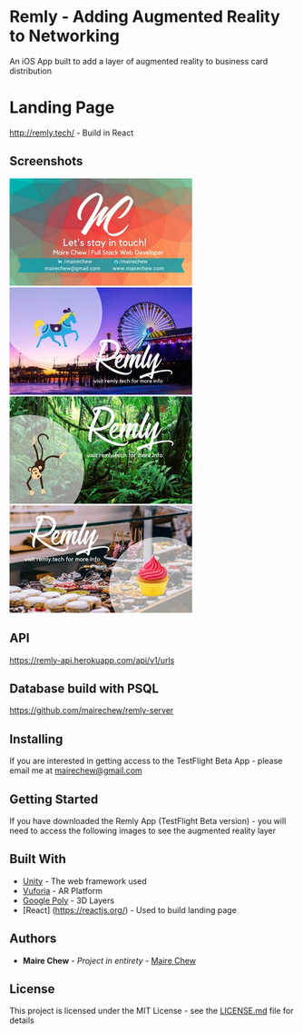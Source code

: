 # Remly - Adding Augmented Reality to Networking 

An iOS App built to add a layer of augmented reality to business card distribution

# Landing Page

http://remly.tech/ - Build in React

## Screenshots

![Business Card](https://github.com/mairechew/remly-augmentedreality/blob/master/1.jpg)
![Carnival Demo Card](https://github.com/mairechew/remly-augmentedreality/blob/master/2.jpg)
![Jungle Demo Card](https://github.com/mairechew/remly-augmentedreality/blob/master/3.jpg)
![Bakery Demo Card](https://github.com/mairechew/remly-augmentedreality/blob/master/4.jpg)


## API 

https://remly-api.herokuapp.com/api/v1/urls

## Database build with PSQL

https://github.com/mairechew/remly-server


## Installing

If you are interested in getting access to the TestFlight Beta App - please email me at mairechew@gmail.com

## Getting Started

If you have downloaded the Remly App (TestFlight Beta version) - you will need to access the following images to see the augmented reality layer


## Built With

* [Unity](https://unity3d.com/) - The web framework used
* [Vuforia](https://www.vuforia.com/) - AR Platform
* [Google Poly](https://poly.google.com/) - 3D Layers
* [React] (https://reactjs.org/) - Used to build landing page


## Authors

* **Maire Chew** - *Project in entirety* - [Maire Chew](https://github.com/mairechew)

## License

This project is licensed under the MIT License - see the [LICENSE.md](LICENSE.md) file for details




